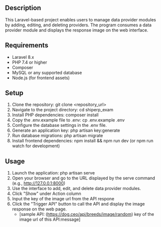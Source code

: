 ## Description
This Laravel-based project enables users to manage data provider modules by adding, editing, and deleting providers. The program consumes a data provider module and displays the response image on the web interface.

## Requirements
- Laravel 8.x
- PHP 7.4 or higher
- Composer
- MySQL or any supported database
- Node.js (for frontend assets)

## Setup
1. Clone the repository: git clone <repository_url>
2. Navigate to the project directory: cd shiperp_exam
3. Install PHP dependencies: composer install
4. Copy the .env.example file to .env: cp .env.example .env
5. Configure the database settings in the .env file.
6. Generate an application key: php artisan key:generate
7. Run database migrations: php artisan migrate
8. Install frontend dependencies: npm install && npm run dev (or npm run watch for development)

## Usage
1. Launch the application: php artisan serve
2. Open your browser and go to the URL displayed by the serve command (e.g., http://127.0.0.1:8000)
3. Use the interface to add, edit, and delete data provider modules.
4. Click "Show" under Action column
5. Input the key of the image url from the API respone
6. Click the "Trigger API" button to call the API and display the image response on the web page.
    - [sample API: (https://dog.ceo/api/breeds/image/random) key of the image url of this API:message]
